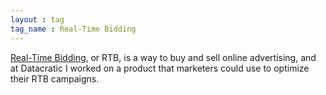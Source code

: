 ```yaml
---
layout : tag
tag_name : Real-Time Bidding
---
```


[Real-Time Bidding](/content/2011/09/real-time-bidding-characterized/), or RTB, is a way to buy and sell online advertising, and at Datacratic I worked on a product that marketers could use to optimize their RTB campaigns.
